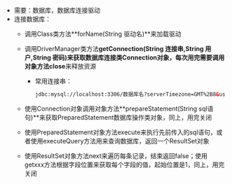 - 需要：数据库，数据库连接驱动
- 连接数据库：
  - 调用Class类方法**forName(String 驱动名)**来加载驱动
  
  - 调用DriverManager类方法**getConnection(String 连接串,String 用户,String 密码)**来获取数据库连接类Connection对象，每次用完需要调用对象方法**close**来释放资源
  
    - 常用连接串：
  
      ```xml
      jdbc:mysql://localhost:3306/数据库名?serverTimezone=GMT%2B8&useUnicode=true&characterEncoding=UTF-8
      ```
  
  - 使用Connection对象调用对象方法**prepareStatement(String sql语句)**来获取PreparedStatement数据库操作类对象，同上，用完关闭
  
  - 使用PreparedStatement对象方法execute来执行先前传入的sql语句，或者使用executeQuery方法用来查询数据库，返回一个ResultSet对象
  
  - 使用ResultSet对象方法next来遍历每条记录，结束返回false；使用getxxx方法根据字段位置来获取每个字段的值，起始位置是1，同上，用完关闭